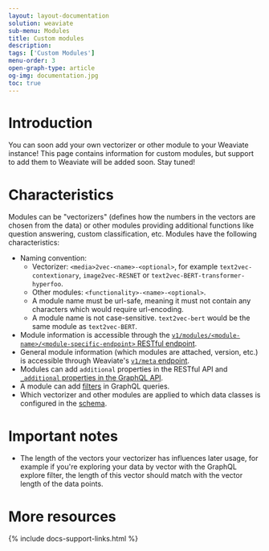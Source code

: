 ```yaml
---
layout: layout-documentation
solution: weaviate
sub-menu: Modules
title: Custom modules
description: 
tags: ['Custom Modules']
menu-order: 3
open-graph-type: article
og-img: documentation.jpg
toc: true
---
```


# Introduction

You can soon add your own vectorizer or other module to your Weaviate instance! This page contains information for custom modules, but support to add them to Weaviate will be added soon. Stay tuned!

# Characteristics

Modules can be "vectorizers" (defines how the numbers in the vectors are chosen from the data) or other modules providing additional functions like question answering, custom classification, etc. Modules have the following characteristics:
- Naming convention: 
  - Vectorizer: `<media>2vec-<name>-<optional>`, for example `text2vec-contextionary`, `image2vec-RESNET` or `text2vec-BERT-transformer-hyperfoo`.
  - Other modules: `<functionality>-<name>-<optional>`.
  - A module name must be url-safe, meaning it must not contain any characters which would require url-encoding.
  - A module name is not case-sensitive. `text2vec-bert` would be the same module as `text2vec-BERT`.
- Module information is accessible through the [`v1/modules/<module-name>/<module-specific-endpoint>` RESTful endpoint](../restful-api-references/modules.html).
- General module information (which modules are attached, version, etc.) is accessible through Weaviate's [`v1/meta` endpoint](../restful-api-references/meta.html).
- Modules can add `additional` properties in the RESTful API and [`_additional` properties in the GraphQL API](../graphql-references/additional-properties.html).
- A module can add [filters](../graphql-references/filters.html) in GraphQL queries.
- Which vectorizer and other modules are applied to which data classes is configured in the [schema](../data-schema/schema-configuration.html#vectorizer).


# Important notes
- The length of the vectors your vectorizer has influences later usage, for example if you're exploring your data by vector with the GraphQL explore filter, the length of this vector should match with the vector length of the data points. 


# More resources

{% include docs-support-links.html %}